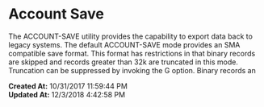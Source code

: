 # Account Save

The ACCOUNT-SAVE utility provides the capability to export data back to legacy systems. The default ACCOUNT-SAVE mode provides an SMA compatible save format. This format has restrictions in that binary records are skipped and records greater than 32k are truncated in this mode. Truncation can be suppressed by invoking the G option. Binary records an  

**Created At:** 10/31/2017 11:59:44 PM  
**Updated At:** 12/3/2018 4:42:58 PM  

